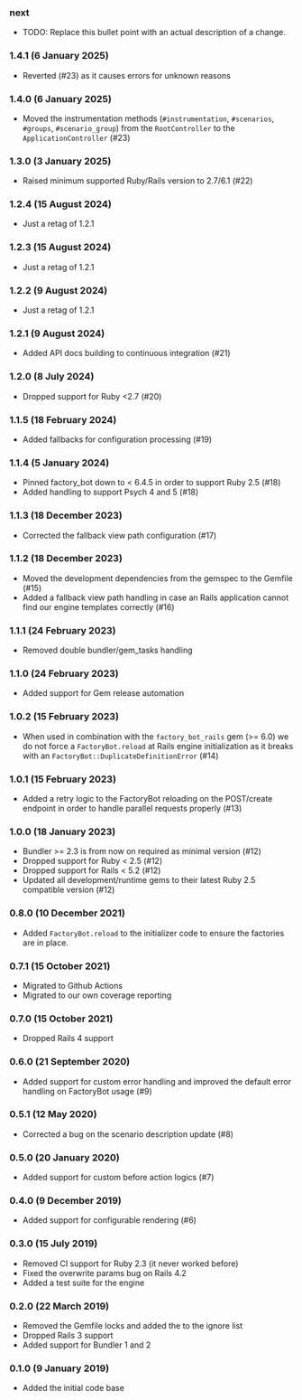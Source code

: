 ### next

* TODO: Replace this bullet point with an actual description of a change.

### 1.4.1 (6 January 2025)

* Reverted (#23) as it causes errors for unknown reasons

### 1.4.0 (6 January 2025)

* Moved the instrumentation methods (`#instrumentation`, `#scenarios`,
  `#groups`, `#scenario_group`) from the `RootController` to the
  `ApplicationController` (#23)

### 1.3.0 (3 January 2025)

* Raised minimum supported Ruby/Rails version to 2.7/6.1 (#22)

### 1.2.4 (15 August 2024)

* Just a retag of 1.2.1

### 1.2.3 (15 August 2024)

* Just a retag of 1.2.1

### 1.2.2 (9 August 2024)

* Just a retag of 1.2.1

### 1.2.1 (9 August 2024)

* Added API docs building to continuous integration (#21)

### 1.2.0 (8 July 2024)

* Dropped support for Ruby <2.7 (#20)

### 1.1.5 (18 February 2024)

* Added fallbacks for configuration processing (#19)

### 1.1.4 (5 January 2024)

* Pinned factory_bot down to < 6.4.5 in order to support Ruby 2.5 (#18)
* Added handling to support Psych 4 and 5 (#18)

### 1.1.3 (18 December 2023)

* Corrected the fallback view path configuration (#17)

### 1.1.2 (18 December 2023)

* Moved the development dependencies from the gemspec to the Gemfile (#15)
* Added a fallback view path handling in case an Rails application cannot
  find our engine templates correctly (#16)

### 1.1.1 (24 February 2023)

* Removed double bundler/gem_tasks handling

### 1.1.0 (24 February 2023)

* Added support for Gem release automation

### 1.0.2 (15 February 2023)

* When used in combination with the `factory_bot_rails` gem (>= 6.0) we do not
  force a `FactoryBot.reload` at Rails engine initialization as it breaks with
  an `FactoryBot::DuplicateDefinitionError` (#14)

### 1.0.1 (15 February 2023)

* Added a retry logic to the FactoryBot reloading on the POST/create endpoint
  in order to handle parallel requests properly (#13)

### 1.0.0 (18 January 2023)

* Bundler >= 2.3 is from now on required as minimal version (#12)
* Dropped support for Ruby < 2.5 (#12)
* Dropped support for Rails < 5.2 (#12)
* Updated all development/runtime gems to their latest
  Ruby 2.5 compatible version (#12)

### 0.8.0 (10 December 2021)

* Added `FactoryBot.reload` to the initializer code to ensure the factories
  are in place.

### 0.7.1 (15 October 2021)

* Migrated to Github Actions
* Migrated to our own coverage reporting

### 0.7.0 (15 October 2021)

* Dropped Rails 4 support

### 0.6.0 (21 September 2020)

* Added support for custom error handling and improved the default error
  handling on FactoryBot usage (#9)

### 0.5.1 (12 May 2020)

* Corrected a bug on the scenario description update (#8)

### 0.5.0 (20 January 2020)

* Added support for custom before action logics (#7)

### 0.4.0 (9 December 2019)

* Added support for configurable rendering (#6)

### 0.3.0 (15 July 2019)

* Removed CI support for Ruby 2.3 (it never worked before)
* Fixed the overwrite params bug on Rails 4.2
* Added a test suite for the engine

### 0.2.0 (22 March 2019)

* Removed the Gemfile locks and added the to the ignore list
* Dropped Rails 3 support
* Added support for Bundler 1 and 2

### 0.1.0 (9 January 2019)

* Added the initial code base
